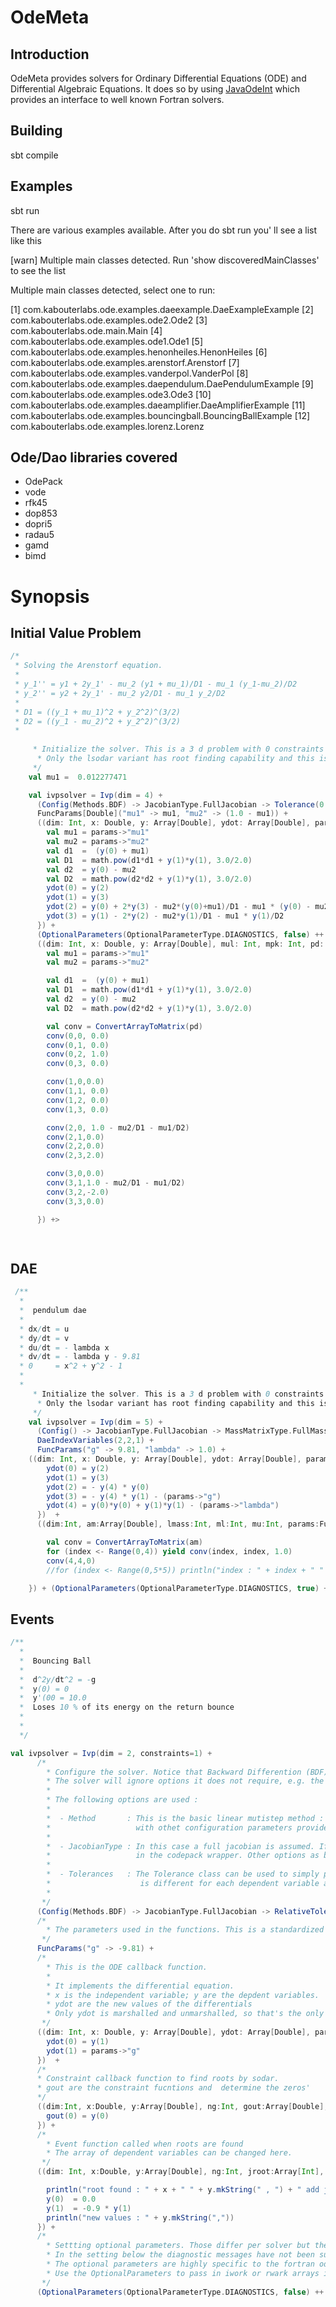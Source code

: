 # OdeMeta

## Introduction

OdeMeta provides solvers for Ordinary Differential Equations (ODE) and Differential Algebraic Equations. It does so by using [JavaOdeInt](https://github.com/fons/JavaOdeInt) which provides an interface to well known Fortran solvers.



## Building

sbt compile

## Examples

sbt run

There are various examples available. After you do sbt run you' ll see a list like this

[warn] Multiple main classes detected.  Run 'show discoveredMainClasses' to see the list

Multiple main classes detected, select one to run:

 [1] com.kabouterlabs.ode.examples.daeexample.DaeExampleExample
 [2] com.kabouterlabs.ode.examples.ode2.Ode2
 [3] com.kabouterlabs.ode.main.Main
 [4] com.kabouterlabs.ode.examples.ode1.Ode1
 [5] com.kabouterlabs.ode.examples.henonheiles.HenonHeiles
 [6] com.kabouterlabs.ode.examples.arenstorf.Arenstorf
 [7] com.kabouterlabs.ode.examples.vanderpol.VanderPol
 [8] com.kabouterlabs.ode.examples.daependulum.DaePendulumExample
 [9] com.kabouterlabs.ode.examples.ode3.Ode3
 [10] com.kabouterlabs.ode.examples.daeamplifier.DaeAmplifierExample
 [11] com.kabouterlabs.ode.examples.bouncingball.BouncingBallExample
 [12] com.kabouterlabs.ode.examples.lorenz.Lorenz



## Ode/Dao libraries covered

- OdePack
- vode
- rfk45 
- dop853
- dopri5
- radau5
- gamd
- bimd

# Synopsis

## Initial Value Problem 

```scala
/*
 * Solving the Arenstorf equation.
 *
 * y_1'' = y1 + 2y_1' - mu_2 (y1 + mu_1)/D1 - mu_1 (y_1-mu_2)/D2
 * y_2'' = y2 + 2y_1' - mu_2 y2/D1 - mu_1 y_2/D2
 *
 * D1 = ((y_1 + mu_1)^2 + y_2^2)^(3/2)
 * D2 = ((y_1 - mu_2)^2 + y_2^2)^(3/2)
 * 
 
     * Initialize the solver. This is a 3 d problem with 0 constraints (roots we need to satisfy) by default.
      * Only the lsodar variant has root finding capability and this is activiated if the number of constraints is larger than 0
     */
    val mu1 =  0.012277471

    val ivpsolver = Ivp(dim = 4) +
      (Config(Methods.BDF) -> JacobianType.FullJacobian -> Tolerance(0.0000000000001)) +
      FuncParams[Double]("mu1" -> mu1, "mu2" -> (1.0 - mu1)) +
      ((dim: Int, x: Double, y: Array[Double], ydot: Array[Double], params: FuncParams[Double]) => {
        val mu1 = params->"mu1"
        val mu2 = params->"mu2"
        val d1  =  (y(0) + mu1)
        val D1  = math.pow(d1*d1 + y(1)*y(1), 3.0/2.0)
        val d2  = y(0) - mu2
        val D2  = math.pow(d2*d2 + y(1)*y(1), 3.0/2.0)
        ydot(0) = y(2)
        ydot(1) = y(3)
        ydot(2) = y(0) + 2*y(3) - mu2*(y(0)+mu1)/D1 - mu1 * (y(0) - mu2)/D2
        ydot(3) = y(1) - 2*y(2) - mu2*y(1)/D1 - mu1 * y(1)/D2
      }) +
      (OptionalParameters(OptionalParameterType.DIAGNOSTICS, false) ++ (OptionalParameterType.INITIAL_STEP_SIZE, 0.1)) +
      ((dim: Int, x: Double, y: Array[Double], mul: Int, mpk: Int, pd: Array[Double], pdr: Int, params: FuncParams[Double]) => {
        val mu1 = params->"mu1"
        val mu2 = params->"mu2"

        val d1  =  (y(0) + mu1)
        val D1  = math.pow(d1*d1 + y(1)*y(1), 3.0/2.0)
        val d2  = y(0) - mu2
        val D2  = math.pow(d2*d2 + y(1)*y(1), 3.0/2.0)

        val conv = ConvertArrayToMatrix(pd)
        conv(0,0, 0.0)
        conv(0,1, 0.0)
        conv(0,2, 1.0)
        conv(0,3, 0.0)

        conv(1,0,0.0)
        conv(1,1, 0.0)
        conv(1,2, 0.0)
        conv(1,3, 0.0)

        conv(2,0, 1.0 - mu2/D1 - mu1/D2)
        conv(2,1,0.0)
        conv(2,2,0.0)
        conv(2,3,2.0)

        conv(3,0,0.0)
        conv(3,1,1.0 - mu2/D1 - mu1/D2)
        conv(3,2,-2.0)
        conv(3,3,0.0)

      }) +>

  
```



## DAE

```scala
 /**
  *
  *  pendulum dae
  *
  * dx/dt = u
  * dy/dt = v
  * du/dt = - lambda x
  * dv/dt = - lambda y - 9.81
  * 0     = x^2 + y^2 - 1
  *
  *
     * Initialize the solver. This is a 3 d problem with 0 constraints (roots we need to satisfy) by default.
      * Only the lsodar variant has root finding capability and this is activiated if the number of constraints is larger than 0
     */
    val ivpsolver = Ivp(dim = 5) +
      (Config() -> JacobianType.FullJacobian -> MassMatrixType.FullMassMatrix -> Tolerance(0.000001)) +
      DaeIndexVariables(2,2,1) +
      FuncParams("g" -> 9.81, "lambda" -> 1.0) +
    ((dim: Int, x: Double, y: Array[Double], ydot: Array[Double], params: FuncParams[Double]) => {
        ydot(0) = y(2)
        ydot(1) = y(3)
        ydot(2) = - y(4) * y(0)
        ydot(3) = - y(4) * y(1) - (params->"g")
        ydot(4) = y(0)*y(0) + y(1)*y(1) - (params->"lambda")
      })  +
      ((dim:Int, am:Array[Double], lmass:Int, ml:Int, mu:Int, params:FuncParams[Double]) => {

        val conv = ConvertArrayToMatrix(am)
        for (index <- Range(0,4)) yield conv(index, index, 1.0)
        conv(4,4,0)
        //for (index <- Range(0,5*5)) println("index : " + index + " " + am(index))

    }) + (OptionalParameters(OptionalParameterType.DIAGNOSTICS, true) ++ (OptionalParameterType.INITIAL_STEP_SIZE, 0.01)) +>

```



## Events

```scala
/**
  *
  *  Bouncing Ball
  *
  *  d^2y/dt^2 = -g
  *  y(0) = 0
  *  y'(00 = 10.0
  *  Loses 10 % of its energy on the return bounce
  *
  *
  */

val ivpsolver = Ivp(dim = 2, constraints=1) +
      /*
        * Configure the solver. Notice that Backward Differention (BDF) is selected.
        * The solver will ignore options it does not require, e.g. the soda slover will automtically detect the right differention scheme and will ignore this option.
        *
        * The following options are used :
        *
        *  - Method       : This is the basic linear mutistep method : BDF (backward differentiation) or Adams. The full method flag is determined in combination
        *                   with othet configuration parameters provided, notably the jocobian type.
        *
        *  - JacobianType : In this case a full jacobian is assumed. If the jacobian function is present the suer supplied jobian option will be selected
        *                   in the codepack wrapper. Other options as banded and sparse.
        *
        *  - Tolerances   : The Tolerance class can be used to simply provide the same relative and absolute tolerances. Below the absolute tolerance
        *                    is different for each dependent variable and the relative tolerance is the same
        *
       */
      (Config(Methods.BDF) -> JacobianType.FullJacobian -> RelativeTolerance(0.000001)  -> AbsoluteTolerance(Array(0.000000001, 0.000000000000001, 0.000001))) +
      /*
        * The parameters used in the functions. This is a standardized way of supplying data to the ode functions and bypasses the way fortran code.
       */
      FuncParams("g" -> -9.81) +
      /*
        * This is the ODE callback function.
        * 
        * It implements the differential equation.
        * x is the independent variable; y are the depdent variables.
        * ydot are the new values of the differentials
        * Only ydot is marshalled and unmarshalled, so that's the only data set that is allowed to change
       */
      ((dim: Int, x: Double, y: Array[Double], ydot: Array[Double], params: FuncParams[Double]) => {
        ydot(0) = y(1)
        ydot(1) = params->"g"
      })  +
      /*
      * Constraint callback function to find roots by sodar.
      * gout are the constraint fucntions and  determine the zeros'
      */
      ((dim:Int, x:Double, y:Array[Double], ng:Int, gout:Array[Double], params: FuncParams[Double]) => {
        gout(0) = y(0)
      }) +
      /*
        * Event function called when roots are found
        * The array of dependent variables can be changed here.
       */
      ((dim: Int, x:Double, y:Array[Double], ng:Int, jroot:Array[Int], params: FuncParams[Double])=>{

        println("root found : " + x + " " + y.mkString(" , ") + " add jroot : [ " + jroot.mkString(" , ") + " ]")
        y(0)  = 0.0
        y(1)  = -0.9 * y(1)
        println("new values : " + y.mkString(","))
      }) +
      /*
        * Settting optional parameters. Those differ per solver but the most common ones have been factored out.
        * In the setting below the diagnostic messages have not been suppressed and an initial step size is provided.
        * The optional parameters are highly specific to the fortran ode solver being called.
        * Use the OptionalParameters to pass in iwork or rwark arrays if that's needed.
       */
      (OptionalParameters(OptionalParameterType.DIAGNOSTICS, false) ++ (OptionalParameterType.INITIAL_STEP_SIZE, 0.1)) +>

```



